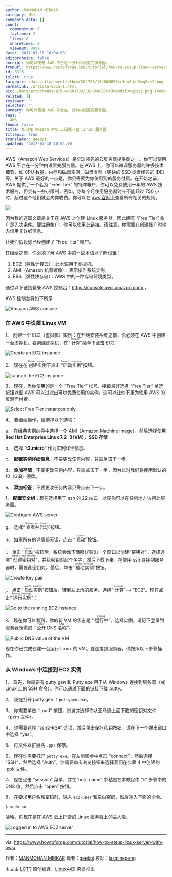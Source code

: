 ```yaml
---
author: MANMOHAN MIRKAR
category: 技术
comments_data: []
count:
  commentnum: 0
  favtimes: 2
  likes: 0
  sharetimes: 0
  viewnum: 8459
date: '2017-03-18 10:04:00'
editorchoice: false
excerpt: 你可以使用 AWS 平台在一分钟内设置完服务器。
fromurl: https://www.howtoforge.com/tutorial/how-to-setup-linux-server-with-aws/
id: 8315
islctt: true
largepic: /data/attachment/album/201703/18/060857cr3nm8dzf0mq2zz2.png
permalink: /article-8315-1.html
pic: /data/attachment/album/201703/18/060857cr3nm8dzf0mq2zz2.png.thumb.jpg
related: []
reviewer: ''
selector: ''
summary: 你可以使用 AWS 平台在一分钟内设置完服务器。
tags:
- AWS
thumb: false
title: 如何在 Amazon AWS 上设置一台 Linux 服务器
titlepic: true
translator: geekpi
updated: '2017-03-18 10:04:00'
---
```


AWS（Amazon Web Services）是全球领先的云服务器提供商之一。你可以使用 AWS 平台在一分钟内设置完服务器。在 AWS 上，你可以微调服务器的许多技术细节，如 CPU 数量，内存和磁盘空间，磁盘类型（更快的 SSD 或者经典的 IDE）等。关于 AWS 最好的一点是，你只需要为你使用到的服务付费。在开始之前，AWS 提供了一个名为 “Free Tier” 的特殊帐户，你可以免费使用一年的 AWS 技术服务，但会有一些小限制，例如，你每个月使用服务器时长不能超过 750 小时，超过这个他们就会向你收费。你可以在 [aws 官网](http://aws.amazon.com/free/)上查看所有相关的规则。


![](/data/attachment/album/201703/18/060857cr3nm8dzf0mq2zz2.png)


因为我的这篇文章是关于在 AWS 上创建 Linux 服务器，因此拥有 “Free Tier” 帐户是先决条件。要注册帐户，你可以使用此[链接](http://aws.amazon.com/ec2/)。请注意，你需要在创建帐户时输入信用卡详细信息。


让我们假设你已经创建了 “Free Tier” 帐户。


在继续之前，你必须了解 AWS 中的一些术语以了解设置：


1. EC2（弹性计算云）：此术语用于虚拟机。
2. AMI（Amazon 机器镜像）：表示操作系统实例。
3. EBS（弹性块存储）：AWS 中的一种存储环境类型。


通过以下链接登录 AWS 控制台：<https://console.aws.amazon.com/> 。


AWS 控制台将如下所示：


![Amazon AWS console](/data/attachment/album/201703/18/060916wft6mhapp6azzo5l.jpg)


### 在 AWS 中设置 Linux VM


1、 创建一个 EC2（虚拟机）实例：在开始安装系统之前，你必须在 AWS 中创建一台虚拟机。要创建虚拟机，在“<ruby> 计算 <rt>  compute </rt></ruby>”菜单下点击 EC2：


![Create an EC2 instance](/data/attachment/album/201703/18/060918ooff40af8jjt4po4.png)


2、 现在在<ruby> 创建实例 <rt>  Create instance </rt></ruby>下点击<ruby> “启动实例” <rt>  Launch Instance </rt></ruby>按钮。


![Launch the EC2 instance](/data/attachment/album/201703/18/060920yw06zypp8myjpyzy.png)


3、 现在，当你使用的是一个 “Free Tier” 帐号，接着最好选择 “Free Tier” 单选按钮以便 AWS 可以过滤出可以免费使用的实例。这可以让你不用为使用 AWS 的资源而付费。


![Select Free Tier instances only](/data/attachment/album/201703/18/060923i4anondn8mrsn45r.png)


4、 要继续操作，请选择以下选项：


a、 在经典实例向导中选择一个 AMI（Amazon Machine Image），然后选择使用 **Red Hat Enterprise Linux 7.2（HVM），SSD 存储**


b、 选择 “**t2.micro**” 作为实例详细信息。


c、 **配置实例详细信息**：不要更改任何内容，只需单击下一步。


d、 **添加存储**：不要更改任何内容，只需点击下一步，因为此时我们将使用默认的 10（GiB）硬盘。


e、 **添加标签**：不要更改任何内容只需点击下一步。


f、 **配置安全组**：现在选择用于 ssh 的 22 端口，以便你可以在任何地方访问此服务器。


![Configure AWS server](/data/attachment/album/201703/18/060925mqq339efq2ck3q2f.png)


g、 选择“<ruby> 查看并启动 <rt>  Review and Launch </rt></ruby>”按钮。


h、 如果所有的详情都无误，点击 “<ruby> 启动 <rt>  Launch </rt></ruby>”按钮。


i、 单击“<ruby> 启动 <rt>  Launch </rt></ruby>”按钮后，系统会像下面那样弹出一个窗口以创建“密钥对”：选择选项“<ruby> 创建密钥对 <rt>  create a new key pair </rt></ruby>”，并给密钥对起个名字，然后下载下来。在使用 ssh 连接到服务器时，需要此密钥对。最后，单击“<ruby> 启动实例 <rt>  Launch Instance </rt></ruby>”按钮。


![Create Key pair](/data/attachment/album/201703/18/060927y4gmom44w9o2rwp8.png)


j、 点击“<ruby> 启动实例 <rt>  Launch Instance </rt></ruby>”按钮后，转到左上角的服务。选择“<ruby> 计算 <rt>  compute </rt></ruby>”--> “EC2”。现在点击“<ruby> 运行实例 <rt>  Running Instances </rt></ruby>”：


![Go to the running EC2 instance](/data/attachment/album/201703/18/060930ekpcjqyzcaj4vc3q.png)


k、 现在你可以看到，你的新 VM 的状态是 “<ruby> 运行中 <rt>  running </rt></ruby>”。选择实例，请记下登录到服务器所需的 “<ruby> 公开 DNS 名称 <rt>  Public DNS </rt></ruby>”。


![Public DNS value of the VM](/data/attachment/album/201703/18/060932fz63ap3e3zw4e9aw.png)


现在你已完成创建一台运行 Linux 的 VM。要连接到服务器，请按照以下步骤操作。


### 从 Windows 中连接到 EC2 实例


1、 首先，你需要有 putty gen 和 Putty exe 用于从 Windows 连接到服务器（或 Linux 上的 SSH 命令）。你可以通过下面的[链接](http://www.chiark.greenend.org.uk/%7Esgtatham/putty/latest.html)下载 putty。


2、 现在打开 putty gen ：`puttygen.exe`。


3、 你需要单击 “Load” 按钮，浏览并选择你从亚马逊上面下载的密钥对文件（pem 文件）。


4、 你需要选择 “ssh2-RSA” 选项，然后单击保存私钥按钮。请在下一个弹出窗口中选择 “yes”。


5、 将文件以扩展名 `.ppk` 保存。


6、 现在你需要打开 `putty.exe`。在左侧菜单中点击 “connect”，然后选择 “SSH”，然后选择 “Auth”。你需要单击浏览按钮来选择我们在步骤 4 中创建的 .ppk 文件。


7、 现在点击 “session” 菜单，并在“host name” 中粘贴在本教程中 “k” 步骤中的 DNS 值，然后点击 “open” 按钮。


8、 在要求用户名和密码时，输入 `ec2-user` 和空白密码，然后输入下面的命令。



```
$ sudo su - 

```

哈哈，你现在是在 AWS 云上托管的 Linux 服务器上的主人啦。


![Logged in to AWS EC2 server](/data/attachment/album/201703/18/060934ly9glagz3glcy7p2.jpg)




---


via: <https://www.howtoforge.com/tutorial/how-to-setup-linux-server-with-aws/>


作者：[MANMOHAN MIRKAR](https://www.howtoforge.com/tutorial/how-to-setup-linux-server-with-aws/) 译者：[geekpi](https://github.com/geekpi) 校对：[jasminepeng](https://github.com/jasminepeng)


本文由 [LCTT](https://github.com/LCTT/TranslateProject) 原创编译，[Linux中国](https://linux.cn/) 荣誉推出